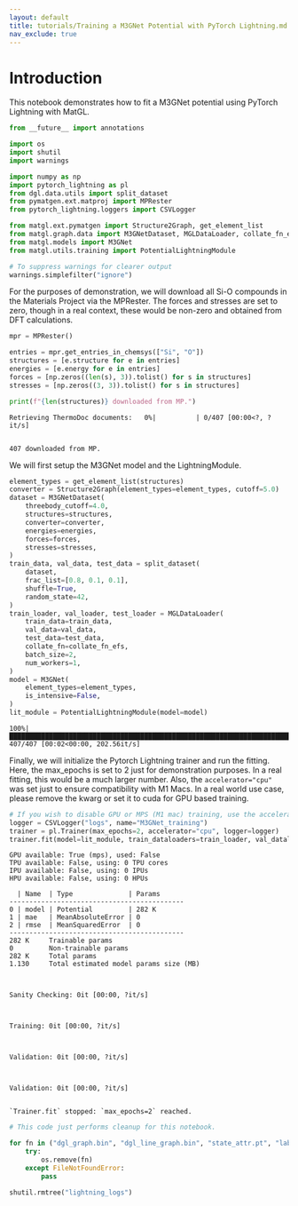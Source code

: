```yaml
---
layout: default
title: tutorials/Training a M3GNet Potential with PyTorch Lightning.md
nav_exclude: true
---
```

# Introduction

This notebook demonstrates how to fit a M3GNet potential using PyTorch Lightning with MatGL.


```python
from __future__ import annotations

import os
import shutil
import warnings

import numpy as np
import pytorch_lightning as pl
from dgl.data.utils import split_dataset
from pymatgen.ext.matproj import MPRester
from pytorch_lightning.loggers import CSVLogger

from matgl.ext.pymatgen import Structure2Graph, get_element_list
from matgl.graph.data import M3GNetDataset, MGLDataLoader, collate_fn_efs
from matgl.models import M3GNet
from matgl.utils.training import PotentialLightningModule

# To suppress warnings for clearer output
warnings.simplefilter("ignore")
```

For the purposes of demonstration, we will download all Si-O compounds in the Materials Project via the MPRester. The forces and stresses are set to zero, though in a real context, these would be non-zero and obtained from DFT calculations.


```python
mpr = MPRester()

entries = mpr.get_entries_in_chemsys(["Si", "O"])
structures = [e.structure for e in entries]
energies = [e.energy for e in entries]
forces = [np.zeros((len(s), 3)).tolist() for s in structures]
stresses = [np.zeros((3, 3)).tolist() for s in structures]

print(f"{len(structures)} downloaded from MP.")
```


    Retrieving ThermoDoc documents:   0%|          | 0/407 [00:00<?, ?it/s]


    407 downloaded from MP.


We will first setup the M3GNet model and the LightningModule.


```python
element_types = get_element_list(structures)
converter = Structure2Graph(element_types=element_types, cutoff=5.0)
dataset = M3GNetDataset(
    threebody_cutoff=4.0,
    structures=structures,
    converter=converter,
    energies=energies,
    forces=forces,
    stresses=stresses,
)
train_data, val_data, test_data = split_dataset(
    dataset,
    frac_list=[0.8, 0.1, 0.1],
    shuffle=True,
    random_state=42,
)
train_loader, val_loader, test_loader = MGLDataLoader(
    train_data=train_data,
    val_data=val_data,
    test_data=test_data,
    collate_fn=collate_fn_efs,
    batch_size=2,
    num_workers=1,
)
model = M3GNet(
    element_types=element_types,
    is_intensive=False,
)
lit_module = PotentialLightningModule(model=model)
```

    100%|███████████████████████████████████████████████████████████████████████████████████████| 407/407 [00:02<00:00, 202.56it/s]


Finally, we will initialize the Pytorch Lightning trainer and run the fitting. Here, the max_epochs is set to 2 just for demonstration purposes. In a real fitting, this would be a much larger number. Also, the `accelerator="cpu"` was set just to ensure compatibility with M1 Macs. In a real world use case, please remove the kwarg or set it to cuda for GPU based training. 


```python
# If you wish to disable GPU or MPS (M1 mac) training, use the accelerator="cpu" kwarg.
logger = CSVLogger("logs", name="M3GNet_training")
trainer = pl.Trainer(max_epochs=2, accelerator="cpu", logger=logger)
trainer.fit(model=lit_module, train_dataloaders=train_loader, val_dataloaders=val_loader)
```

    GPU available: True (mps), used: False
    TPU available: False, using: 0 TPU cores
    IPU available: False, using: 0 IPUs
    HPU available: False, using: 0 HPUs
    
      | Name  | Type              | Params
    --------------------------------------------
    0 | model | Potential         | 282 K 
    1 | mae   | MeanAbsoluteError | 0     
    2 | rmse  | MeanSquaredError  | 0     
    --------------------------------------------
    282 K     Trainable params
    0         Non-trainable params
    282 K     Total params
    1.130     Total estimated model params size (MB)



    Sanity Checking: 0it [00:00, ?it/s]



    Training: 0it [00:00, ?it/s]



    Validation: 0it [00:00, ?it/s]



    Validation: 0it [00:00, ?it/s]


    `Trainer.fit` stopped: `max_epochs=2` reached.



```python
# This code just performs cleanup for this notebook.

for fn in ("dgl_graph.bin", "dgl_line_graph.bin", "state_attr.pt", "labels.json"):
    try:
        os.remove(fn)
    except FileNotFoundError:
        pass

shutil.rmtree("lightning_logs")
```
